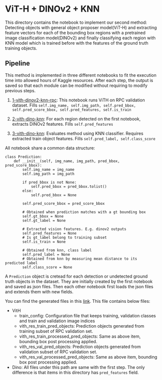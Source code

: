 # ViT-H + DINOv2 + KNN

This directory contains the notebook to implement our second method: Detecting objects with general object proposer model(ViT-H) and extracting feature vectors for each of the bounding box regions with a pretrained image classification model(DINOv2) and finally classifying each region with KNN model which is trained before with the features of the ground truth training objects. 



## Pipeline

This method is implemented in three different notebooks to fit the execution time into allowed hours of Kaggle resources. After each step, the output is saved so that each module can be modified without requiring to modify previous steps. 

1. [1-vith-dinov2-knn-rpc](1-vith-dinov2-knn-rpc.ipynb): This notebook runs ViTH on RPC validation dataset. Fills `self.img_name, self.img_path, self.pred_bbox, self.pred_score_bbox, self.pred_features, self.is_train`
        
2. [2-vith-dino-knn](2-vith-dino-knn.ipynb): For each region detected on the first notebook, extracts DINOv2 features. Fills `self.pred_features`
3. [3-vith-dino-knn](3-vith-dino-knn.ipynb): Evaluates method using KNN classifier. Requires extracted train object features. Fills `self.pred_label, self.class_score`

All notebook share a common data structure: 

```
class Prediction:
    def __init__(self, img_name, img_path, pred_bbox, pred_score_bbox):
        self.img_name = img_name
        self.img_path = img_path
        
        if pred_bbox is not None:
            self.pred_bbox = pred_bbox.tolist()
        else:
            self.pred_bbox = None
            
        self.pred_score_bbox = pred_score_bbox

        # Obtained when prediction matches with a gt bounding box
        self.gt_bbox = None
        self.gt_label = None

        # Extracted vision features. E.g. dinov2 outputs
        self.pred_features = None
        # Is gt_label belong to training subset
        self.is_train = None

        # Obtained from knn, class label
        self.pred_label = None
        # Obtained from knn by measuring mean distance to its predicted label
        self.class_score = None
```

A `Prediction` object is cretead for each detection or undetected ground truth objects in the dataset. They are initially created by the first notebook and saved as json files. Then each other notebook first loads the json files and extends them with new fields. 

You can find the generated files in this [link](https://drive.google.com/file/d/1IJ12Q4dZBIR7oULCrWfZVeIGorHd7HEm/view?usp=sharing). This file contains below files:

* VitH
    * train_config: Configuration file that keeps training, validation classes and train and validation image indices
    * vith_res_train_pred_objects: Prediction objects generated from training subset of RPC validation set.
    * vith_res_train_processed_pred_objects: Same as above item, bounding box post processing applied.
    * vith_res_val_pred_objects: Prediction objects generated from validation subset of RPC validation set.
    * vith_res_val_processed_pred_objects: Same as above item, bounding box post processing applied.
* Dino:
    All files under this path are same with the first step. The only difference is that items in this directory has `pred_features` field. 